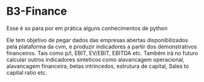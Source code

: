 # B3-Finance

Esse é so para por em prática alguns conhecimentos de python

Ele tem objetivo de pegar dados das empresas abertas disponibilizados pela plataforma da cvm, e produzir indicadores a partir dos demonstrativos financeiros. Tais como p/l, EBIT, EV/EBIT, EBITDA etc. Também irá no futuro calcular outros indicadores sinteticos como alavancagem operacional, alavancagem financeira, betas intrincedos, estrutura de capital, Sales to capital ratio etc.  
